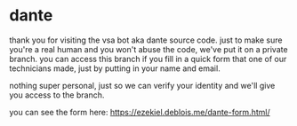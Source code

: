 # dante

thank you for visiting the vsa bot aka dante source code. just to make sure you're a real human and you won't abuse the code, we've put it on a private branch. you can access this branch if you fill in a quick form that one of our technicians made, just by putting in your name and email.

nothing super personal, just so we can verify your identity and we'll give you access to the branch. 

you can see the form here: https://ezekiel.deblois.me/dante-form.html/

